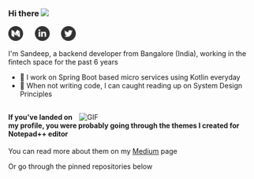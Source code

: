 ### Hi there <img src="https://media.giphy.com/media/hvRJCLFzcasrR4ia7z/giphy.gif" width="32">

<a href="https://codextor.medium.com/" target="_blank"><img height="30" src="./resources/medium.svg"></a>&nbsp;&nbsp;&nbsp;&nbsp;&nbsp;
<a href="linkedin.com/in/heysandeep/" target="_blank"><img height="30" src="./resources/linkedin.svg"></a>&nbsp;&nbsp;&nbsp;&nbsp;&nbsp;
<a href="https://twitter.com/Codextor" target="_blank"><img height="30" src="./resources/twitter.svg"></a>&nbsp;&nbsp;&nbsp;&nbsp;&nbsp;

I'm Sandeep, a backend developer from Bangalore (India), working in the fintech space for the past 6 years  

- 🔭 I work on Spring Boot based micro services using Kotlin everyday  
- 🌱 When not writing code, I can caught reading up on System Design Principles    

##

<img align="right" alt="GIF" src="https://media.giphy.com/media/3ohzdKvLT1DxFxhZAI/giphy.gif" width="360"/>

#### If you've landed on my profile, you were probably going through the themes I created for Notepad++ editor  

You can read more about them on my <a href="https://codextor.medium.com/" target="_blank">Medium</a> page  

Or go through the pinned repositories below  

<!--
**Codextor/Codextor** is a ✨ _special_ ✨ repository because its `README.md` (this file) appears on your GitHub profile.

Here are some ideas to get you started:

- 🔭 I’m currently working on ...
- 🌱 I’m currently learning ...
- 👯 I’m looking to collaborate on ...
- 🤔 I’m looking for help with ...
- 💬 Ask me about ...
- 📫 How to reach me: ...
- 😄 Pronouns: ...
- ⚡ Fun fact: ...
-->
